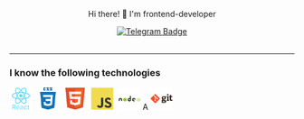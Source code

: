 <div id="header" align="center">
	<p>Hi there! 👋 I'm frontend-developer</p>

<div id="badges__social">
		<a href="https://t.me/nikita_0071">
			<img src="https://img.shields.io/badge/telegram-blue?logo=telegram&logoColor=white&style=for-the-badge"
				alt="Telegram Badge" />
		</a>
	</div>

<img src="https://komarev.com/ghpvc/?username=Racio-begin&style=flat-square&color=blue" alt="" />
</div>

---

### I know the following technologies
<div id="my-techs">
	<img src="https://github.com/devicons/devicon/blob/master/icons/react/react-original-wordmark.svg" title="React"
		alt="React" width="40" height="40" />&nbsp;
	<img src="https://github.com/devicons/devicon/blob/master/icons/css3/css3-plain-wordmark.svg" title="CSS3" alt="CSS"
		width="40" height="40" />&nbsp;
	<img src="https://github.com/devicons/devicon/blob/master/icons/html5/html5-original.svg" title="HTML5" alt="HTML"
		width="40" height="40" />&nbsp;
	<img src="https://github.com/devicons/devicon/blob/master/icons/javascript/javascript-original.svg" title="JavaScript"
		alt="JavaScript" width="40" height="40" />&nbsp;
	<img src="https://github.com/devicons/devicon/blob/master/icons/nodejs/nodejs-original-wordmark.svg" title="NodeJS"
		alt="NodeJS" width="40" height="40" />&nbsp;A
	<img src="https://github.com/devicons/devicon/blob/master/icons/git/git-original-wordmark.svg" title="Git" **alt="Git"
		width="40" height="40" />
</div>
